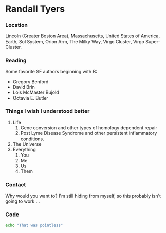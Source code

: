 # Randall Tyers

### Location

Lincoln (Greater Boston Area), Massachusetts, United States of America, Earth, Sol System, Orion Arm, The Milky Way, Virgo Cluster, Virgo Super-Cluster.

### Reading

Some favorite SF authors beginning with B:
- Gregory Benford
- David Brin
- Lois McMaster Bujold
- Octavia E. Butler
 
### Things I wish I understood better 

1. Life
	1. Gene conversion and other types of homology dependent repair
	2. Post Lyme Disease Syndrome and other persistent inflammatory conditions. 
2. The Universe
3. Everything
	1. You
	2. Me
	3. Us
	4. Them

### Contact

Why would you want to?  I'm still hiding from myself, so this probably isn't going to work ... 

### Code

```bash
echo "That was pointless"
```
